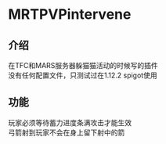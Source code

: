 # MRTPVPintervene
## 介绍
在TFC和MARS服务器躲猫猫活动的时候写的插件  
没有任何配置文件，只测试过在1.12.2 spigot使用
## 功能
 玩家必须等待蓄力进度条满攻击才能生效  
 弓箭射到玩家不会在身上留下射中的箭
